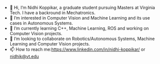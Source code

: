 - 👋 Hi, I’m Nidhi Koppikar, a graduate student pursuing Masters at Virginia Tech. I have a backround in Mechatronics.
- 👀 I’m interested in Computer Vision and Machine Learning and its use cases in Autonomous Systems.
- 🌱 I’m currently learning C++, Machine Learning, ROS and working on Computer Vision projects.
- 💞️ I’m looking to collaborate on Robotics/Autonomous Systems, Machine Learning and Computer Vision projects.
- 📫 How to reach me:https://www.linkedin.com/in/nidhi-koppikar/ or nidhik@vt.edu

<!---
Nidhi397/Nidhi397 is a ✨ special ✨ repository because its `README.md` (this file) appears on your GitHub profile.
You can click the Preview link to take a look at your changes.
--->
